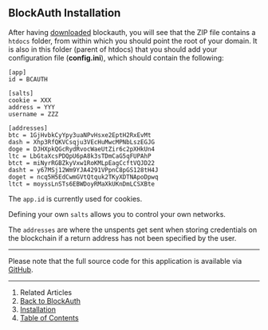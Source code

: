 ## BlockAuth Installation

After having [downloaded](../../../downloads/) blockauth, you will see that the ZIP file contains a `htdocs` folder, from within which you should point the root of your domain. It is also in this folder (parent of htdocs) that you should add your configuration file (__config.ini__), which should contain the following:

<!--pre-html-->
```
[app]
id = BCAUTH

[salts]
cookie = XXX
address = YYY
username = ZZZ

[addresses]
btc = 1GjHvbkCyYpy3uaNPvHsxe2EptH2RxEvMt
dash = Xhp3RfQKVCsqju3VEcHuMwcMPNbLszEGJG
doge = DJHXpkQGcRydRvocWaeUtZir6c2pXHkUn4
ltc = LbGtaXcsPDQpU6pA8k3sTDmCaG5qFUPAhP
btct = miNyrRGBZkyVxw1RoKMLpEagCcftVQJD22
dasht = y67MSj12Wm9YJA4291VPpnC8pGS128tH4J
doget = ncq5H5EdCwmGVtQtquk2TKyXDTNApoDpwq
ltct = moyssLnSTs6EBWDoyRMaXkUKnDmLCSXBte
```

The `app.id` is currently used for cookies.

Defining your own `salts` allows you to control your own networks.

The `addresses` are where the unspents get sent when storing credentials on the blockchain if a return address has not been specified by the user.

-----

Please note that the full source code for this application is available via [GitHub](http://github.com/Neuroware-IO/blockauth).

---

1. Related Articles
2. [Back to BlockAuth](../../blockauth/)
3. [Installation](../installation/)
4. [Table of Contents](../../../)
